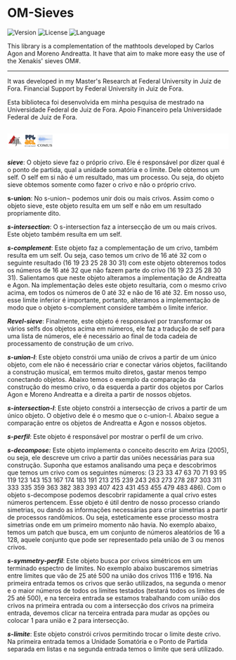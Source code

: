 # OM-Sieves

![Version](https://img.shields.io/badge/version-BETA-green.svg?style=flat-square) ![License](https://img.shields.io/badge/license-GPL3-blue.svg?style=flat-square) ![Language](https://img.shields.io/badge/language-Lisp-yellow.svg?style=flat-square) 

This library is a complementation of the mathtools developed by Carlos Agon and Moreno Andreatta. It have that aim to make more easy the use of the Xenakis' sieves OM#.

------

It was developed in my Master's Research at Federal University in Juiz de Fora. Financial Support by Federal University in Juiz de Fora.

Esta biblioteca foi desenvolvida em minha pesquisa de mestrado na Universidade Federal de Juiz de Fora. Apoio Financeiro pela Universidade Federal de Juiz de Fora.


![UFJF](https://github.com/charlesneimog/OM-Sieves/blob/master/Imagens/logo.png)
------

_**sieve**_: O objeto sieve faz o próprio crivo. Ele é responsável por dizer qual é o ponto de partida, qual a unidade somatória e o limite. Dele obtemos um self. O self em si não é um resultado, mas um processo. Ou seja, do objeto sieve obtemos somente como fazer o crivo e não o próprio crivo.

__s-union__: No s-union¬ podemos unir dois ou mais crivos. Assim como o objeto sieve¸ este objeto resulta em um self e não em um resultado propriamente dito.

**_s-intersection_**: O s-intersection faz a intersecção de um ou mais crivos. Este objeto também resulta em um self.

**_s-complement_**: Este objeto faz a complementação de um crivo, também resulta em um self. Ou seja, caso temos um crivo de 16 até 32 com o seguinte resultado (16 19 23 25 28 30 31) com este objeto obteremos todos os números de 16 até 32 que não fazem parte do crivo (16 19 23 25 28 30 31). Salientamos que neste objeto alteramos a implementação de Andreatta e Agon. Na implementação deles este objeto resultaria, com o mesmo crivo acima, em todos os números de 0 até 32 e não de 16 até 32. Em nosso uso, esse limite inferior é importante, portanto, alteramos a implementação de modo que o objeto s-complement considere também o limite inferior.

**_Revel-sieve_**: Finalmente, este objeto é responsável por transformar os vários selfs dos objetos acima em números, ele faz a tradução de self para uma lista de números, ele é necessário ao final de toda cadeia de processamento de construção de um crivo.

_**s-union-l**_: Este objeto constrói uma união de crivos a partir de um único objeto, com ele não é necessário criar e conectar vários objetos, facilitando a construção musical, em termos muito diretos, gastar menos tempo conectando objetos. Abaixo temos o exemplo da comparação da construção do mesmo crivo, o da esquerda a partir dos objetos por Carlos Agon e Moreno Andreatta e a direita a partir de nossos objetos.


_**s-intersection-l**_: Este objeto constrói a intersecção de crivos a partir de um único objeto. O objetivo dele é o mesmo que o c-union-l. Abaixo segue a comparação entre os objetos de Andreatta e Agon e nossos objetos.

_**s-perfil**_: Este objeto é responsável por mostrar o perfil de um crivo.

_**s-decompose:**_ Este objeto implementa o conceito descrito em Ariza (2005), ou seja, ele descreve um crivo a partir das uniões necessárias para sua construção. Suponha que estamos analisando uma peça e descobrimos que temos um crivo com os seguintes números: (3 23 33 47 63 70 71 93 95 119 123 143 153 167 174 183 191 213 215 239 243 263 273 278 287 303 311 333 335 359 363 382 383 393 407 423 431 453 455 479 483 486). Com o objeto s-decompose podemos descobrir rapidamente a qual crivo estes números pertencem. 
Esse objeto é útil dentro de nosso processo criando simetrias, ou dando as informações necessárias para criar simetrias a partir de processos randômicos. Ou seja, esteticamente esse processo mostra simetrias onde em um primeiro momento não havia. No exemplo abaixo, temos um patch que busca, em um conjunto de números aleatórios de 16 a 128, aquele conjunto que pode ser representado pela união de 3 ou menos crivos. 

_**s-symmetry-perfil**_: Este objeto busca por crivos simétricos em um terminado espectro de limites. No exemplo abaixo buscaremos simetrias entre limites que vão de 25 até 500 na união dos crivos 1116 e 1916. Na primeira entrada temos os crivos que serão utilizados, na segunda o menor e o maior números de todos os limites testados (testará todos os limites de 25 até 500), e na terceira entrada se estamos trabalhando com união dos crivos na primeira entrada ou com a intersecção dos crivos na primeira entrada, devemos clicar na terceira entrada para mudar as opções ou colocar 1 para união e 2 para intersecção. 
 
_**s-limite**_: Este objeto constrói crivos permitindo trocar o limite deste crivo. Na primeira entrada temos a Unidade Somatória e o Ponto de Partida separada em listas e na segunda entrada temos o limite que será utilizado. 





